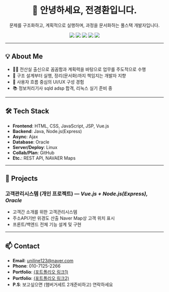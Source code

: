 <!-- 헤더 영역 -->
<div align="center">

# 👋 안녕하세요, 전경환입니다.

문제를 구조화하고, 계획적으로 실행하며, 과정을 문서화하는 풀스택 개발자입니다.

<!-- 뱃지 
<!--<img src="https://img.shields.io/badge/React-61DAFB?logo=react&logoColor=000" />-->
<img src="https://img.shields.io/badge/java-%23ED8B00.svg?style=for-the-badge&logo=openjdk&logoColor=white" />
<img src="https://img.shields.io/badge/vuejs-%2335495e.svg?style=for-the-badge&logo=vuedotjs&logoColor=%234FC08D" />
<img src="https://img.shields.io/badge/Node.js-339933?style=for-the-badge&logo=node.js&logoColor=fff" />
<!--<img src="https://img.shields.io/badge/Spring%20Boot-6DB33F?logo=springboot&logoColor=fff" />-->
<!--<img src="https://img.shields.io/badge/MySQL-4479A1?logo=mysql&logoColor=fff" />-->
<img src="https://img.shields.io/badge/Oracle-F80000?style=for-the-badge&logo=oracle&logoColor=fff" />
<!--<img src="https://img.shields.io/badge/AWS%20EC2-FF9900?logo=amazonaws&logoColor=fff" />-->
<!--<img src="https://img.shields.io/badge/Firebase-FFCA28?logo=firebase&logoColor=000" />-->
<!--<img src="https://img.shields.io/badge/Figma-F24E1E?logo=figma&logoColor=fff" />-->
<img src="https://img.shields.io/badge/GitHub-181717?style=for-the-badge&logo=github&logoColor=fff" />

</div>

<!-- --- -->

<!-- ### :octocat: 소개 -->
<!-- - 🔭 지금 열심히 Git / GitHub 공부 중입니다.   -->
<!-- - 🤔 마크다운 문법도 배우는 중입니다.   -->
<!-- - 😄 모두 함께 화이팅! -->

---

## 💡 About Me
- 🧑‍🏫 전산실 출신으로 꼼꼼함과 계획력을 바탕으로 업무를 주도적으로 수행  
- 🧩 구조 설계부터 실행, 정리(문서화)까지 책임지는 개발자 지향  
- 🧠 사용자 흐름 중심의 UI/UX 구성 경험  
- 📚 정보처리기사 sqld adsp 합격, 리눅스 실기 준비 중  

---

## 🛠 Tech Stack
- **Frontend**: HTML, CSS, JavaScript, JSP, Vue.js  
- **Backend**: Java, Node.js(Express)  
- **Async**: Ajax  
- **Database**: Oracle  
- **Server/Deploy**: Linux  
- **Collab/Plan**: GitHub  
- **Etc.**: REST API, NAVAER Maps  

---

## 📌 Projects

<!-- ### 과실제로 (팀 프로젝트, 5인) — *Vue3 + Spring Boot, Oracle*
- 교통사고 과실 비율 상담 서비스
- 공통 게시판 기능(에디터, 첨부, 페이징) 설계 및 개발
- 변호사 후기 분석 (LangChain + Python + Oracle) 연동
- 전체 UI 스타일 가이드 작성 -->

### 고객관리시스템 (개인 프로젝트) — *Vue.js + Node.js(Express), Oracle*
- 고객간 소개를 위한 고객관리시스템
- 주소API기반 위경도 산출 Naver Map상 고객 위치 표시
- 프론트/백엔드 전체 기능 설계 및 구현

<!-- ### 랜덤어때 (팀 프로젝트, 5인) — *Flutter + Firebase*
- AI 기반 랜덤 여행 추천 앱
- 위치 기반 스탬프 적립 (Geolocator + 알림/진동)
- 공유 앨범 (Firebase Storage + 확대보기 Swiper UI)
- 메인 페이지 UI -->

---

## 📫 Contact
- **Email**: uniline123@naver.com
- **Phone**: 010-7125-2266
- **Portfolio**: [(포트폴리오 링크1)](https://docs.google.com/presentation/d/1sV-IinwIxqpBhKHGVUJtE9z0N6_kAhOj/edit?usp=drive_link&ouid=113771575205452676337&rtpof=true&sd=true)
- **Portfolio**: [(포트폴리오 링크2)](https://docs.google.com/presentation/d/1gewNOo-Cuxz6Y7Q23yQz033s2znQup-S/edit?usp=drive_link&ouid=113771575205452676337&rtpof=true&sd=true)
- **P.S**: 보고싶으면 (햄버거세트 2개준비하고) 연락하세요


